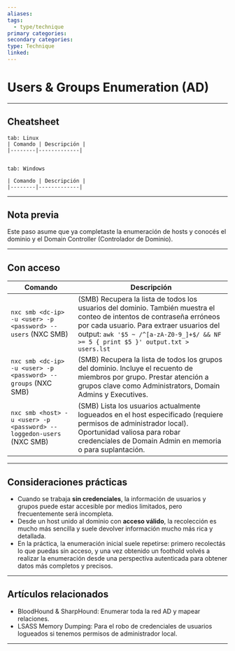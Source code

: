 ```yaml
---
aliases:
tags:
  - type/technique
primary categories:
secondary categories:
type: Technique
linked:
---
```

# Users & Groups Enumeration (AD)

***

## Cheatsheet

````tabs
tab: Linux
| Comando | Descripción |
|--------|-------------|


tab: Windows

| Comando | Descripción |
|--------|-------------|
````


---

## Nota previa

Este paso asume que ya completaste la enumeración de hosts y conocés el dominio y el Domain Controller (Controlador de Dominio).

---

## Con acceso

| Comando | Descripción |
|--------|-------------|
| `nxc smb <dc-ip> -u <user> -p <password> --users` (NXC SMB) | (SMB) Recupera la lista de todos los usuarios del dominio. También muestra el conteo de intentos de contraseña erróneos por cada usuario. Para extraer usuarios del output: `awk '$5 ~ /^[a-zA-Z0-9_]+$/ && NF >= 5 { print $5 }' output.txt > users.lst` |
| `nxc smb <dc-ip> -u <user> -p <password> --groups` (NXC SMB) | (SMB) Recupera la lista de todos los grupos del dominio. Incluye el recuento de miembros por grupo. Prestar atención a grupos clave como Administrators, Domain Admins y Executives. |
| `nxc smb <host> -u <user> -p <password> --loggedon-users` (NXC SMB) | (SMB) Lista los usuarios actualmente logueados en el host especificado (requiere permisos de administrador local). Oportunidad valiosa para robar credenciales de Domain Admin en memoria o para suplantación. |

---

## Consideraciones prácticas

- Cuando se trabaja **sin credenciales**, la información de usuarios y grupos puede estar accesible por medios limitados, pero frecuentemente será incompleta.  
- Desde un host unido al dominio con **acceso válido**, la recolección es mucho más sencilla y suele devolver información mucho más rica y detallada.  
- En la práctica, la enumeración inicial suele repetirse: primero recolectás lo que puedas sin acceso, y una vez obtenido un foothold volvés a realizar la enumeración desde una perspectiva autenticada para obtener datos más completos y precisos.

---

## Artículos relacionados

- BloodHound & SharpHound: Enumerar toda la red AD y mapear relaciones.  
- LSASS Memory Dumping: Para el robo de credenciales de usuarios logueados si tenemos permisos de administrador local.

---
```